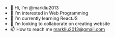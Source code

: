 - 👋 Hi, I’m @markliu2013
- 👀 I’m interested in Web Programming
- 🌱 I’m currently learning ReactJS
- 💞️ I’m looking to collaborate on creating website
- 📫 How to reach me markliu2013@gmail.com

<!---
markliu2013/markliu2013 is a ✨ special ✨ repository because its `README.md` (this file) appears on your GitHub profile.
You can click the Preview link to take a look at your changes.
--->
